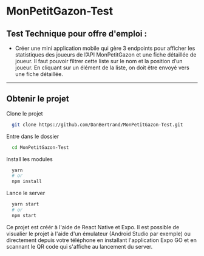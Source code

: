# MonPetitGazon-Test


## Test Technique pour offre d'emploi : 

 + Créer une mini application mobile qui gère 3 endpoints pour afficher les statistiques des joueurs de l’API MonPetitGazon et une fiche détaillée de joueur.
Il faut pouvoir filtrer cette liste sur le nom et la position d’un joueur.
En cliquant sur un élément de la liste, on doit être envoyé vers une fiche détaillée.

---

## Obtenir le projet 

Clone le projet
```bash
  git clone https://github.com/DanBertrand/MonPetitGazon-Test.git
```

Entre dans le dossier 
```bash
  cd MonPetitGazon-Test
```

Install les modules
```bash
  yarn
  # or
  npm install
```

Lance le server
```bash
  yarn start
  # or
  npm start
```
  Ce projet est créér à l'aide de React Native et Expo. Il est possible de visualier le projet à l'aide d'un émulateur (Android Studio par exemple) ou directement depuis votre téléphone en installant l'application Expo GO et en scannant le QR code qui s'affiche au lancement du server.
